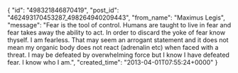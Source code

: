  {
   "id": "498321846870419",
   "post_id": "462493170453287_498264940209443",
   "from_name": "Maximus Legis",
   "message": "Fear is the tool of control. Humans are taught to live in fear and fear takes away the ability to act. In order to discard the yoke of fear know thyself. I am fearless. That may seem an arrogant statement and it does not mean my organic body does not react (adrenalin etc) when faced with a threat. I may be defeated by overwhelming force but I know I have defeated fear. I know who I am.",
   "created_time": "2013-04-01T07:55:24+0000"
 }
